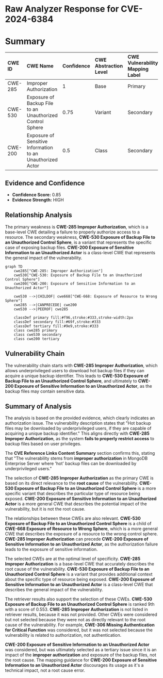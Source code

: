 # Raw Analyzer Response for CVE-2024-6384

# Summary

| CWE ID  | CWE Name                                                                     | Confidence | CWE Abstraction Level | CWE Vulnerability Mapping Label | CWE-Vulnerability Mapping Notes |
| :-------- | :--------------------------------------------------------------------------- | :---------- | :-------------------- | :------------------------------ | :------------------------------ |
| CWE-285   | Improper Authorization                                                       | 1         | Base                  | Primary                         | Allowed                         |
| CWE-530   | Exposure of Backup File to an Unauthorized Control Sphere                   | 0.75      | Variant               | Secondary                       | Allowed                         |
| CWE-200   | Exposure of Sensitive Information to an Unauthorized Actor                  | 0.5      | Class                 | Secondary                       | Discouraged                     |

## Evidence and Confidence

*   **Confidence Score:** 0.85
*   **Evidence Strength:** HIGH

## Relationship Analysis

The primary weakness is **CWE-285 Improper Authorization**, which is a base-level CWE detailing a failure to properly authorize access to a resource. The secondary weakness, **CWE-530 Exposure of Backup File to an Unauthorized Control Sphere**, is a variant that represents the specific case of exposing backup files. **CWE-200 Exposure of Sensitive Information to an Unauthorized Actor** is a class-level CWE that represents the general impact of the vulnerability.

```mermaid
graph TD
    cwe285["CWE-285: Improper Authorization"]
    cwe530["CWE-530: Exposure of Backup File to an Unauthorized Control Sphere"]
    cwe200["CWE-200: Exposure of Sensitive Information to an Unauthorized Actor"]

    cwe530 -->|CHILDOF| cwe668["CWE-668: Exposure of Resource to Wrong Sphere"]
    cwe285 -->|CANPRECEDE| cwe200
    cwe530 -->|PEEROF| cwe285

    classDef primary fill:#f96,stroke:#333,stroke-width:2px
    classDef secondary fill:#69f,stroke:#333
    classDef tertiary fill:#9e9,stroke:#333
    class cwe285 primary
    class cwe530 secondary
    class cwe200 tertiary
```

## Vulnerability Chain

The vulnerability chain starts with **CWE-285 Improper Authorization**, which allows underprivileged users to download hot backup files if they can acquire a unique backup identifier. This leads to **CWE-530 Exposure of Backup File to an Unauthorized Control Sphere**, and ultimately to **CWE-200 Exposure of Sensitive Information to an Unauthorized Actor**, as the backup files may contain sensitive data.

## Summary of Analysis

The analysis is based on the provided evidence, which clearly indicates an authorization issue. The vulnerability description states that "Hot backup files may be downloaded by underprivileged users, if they are capable of acquiring a unique backup identifier." This aligns directly with **CWE-285 Improper Authorization**, as the system **fails to properly restrict access** to backup files based on user privileges.

The **CVE Reference Links Content Summary** section confirms this, stating that "The vulnerability stems from **improper authorization** in MongoDB Enterprise Server where 'hot' backup files can be downloaded by underprivileged users."

The selection of **CWE-285 Improper Authorization** as the primary CWE is based on its direct relevance to the **root cause** of the vulnerability. **CWE-530 Exposure of Backup File to an Unauthorized Control Sphere** is a more specific variant that describes the particular type of resource being exposed. **CWE-200 Exposure of Sensitive Information to an Unauthorized Actor** is a more general CWE that describes the potential impact of the vulnerability, but it is not the root cause.

The relationships between these CWEs are also relevant. **CWE-530 Exposure of Backup File to an Unauthorized Control Sphere** is a child of **CWE-668 Exposure of Resource to Wrong Sphere**, which is a more general CWE that describes the exposure of a resource to the wrong control sphere. **CWE-285 Improper Authorization** can precede **CWE-200 Exposure of Sensitive Information to an Unauthorized Actor**, as the authorization failure leads to the exposure of sensitive information.

The selected CWEs are at the optimal level of specificity. **CWE-285 Improper Authorization** is a base-level CWE that accurately describes the root cause of the vulnerability. **CWE-530 Exposure of Backup File to an Unauthorized Control Sphere** is a variant that provides additional context about the specific type of resource being exposed. **CWE-200 Exposure of Sensitive Information to an Unauthorized Actor** is a class-level CWE that describes the general impact of the vulnerability.

The retriever results also support the selection of these CWEs. **CWE-530 Exposure of Backup File to an Unauthorized Control Sphere** is ranked 9th with a score of 0.553. **CWE-285 Improper Authorization** is not listed in retriever results, because it was not provided.
Other CWEs were considered but not selected because they were not as directly relevant to the root cause of the vulnerability. For example, **CWE-306 Missing Authentication for Critical Function** was considered, but it was not selected because the vulnerability is related to authorization, not authentication.

**CWE-200 Exposure of Sensitive Information to an Unauthorized Actor** was considered, but was ultimately selected as a tertiary issue since it is an impact of the **improper authorization** and exposure of the backup files, not the root cause. The mapping guidance for **CWE-200 Exposure of Sensitive Information to an Unauthorized Actor** discourages its usage as it's a technical impact, not a root cause error.